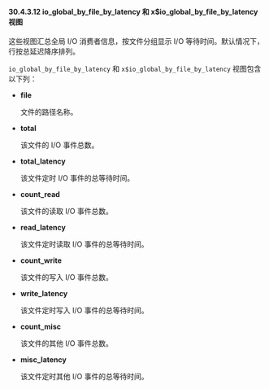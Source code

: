 #### 30.4.3.12 io_global_by_file_by_latency 和 x$io_global_by_file_by_latency 视图

这些视图汇总全局 I/O 消费者信息，按文件分组显示 I/O 等待时间。默认情况下，行按总延迟降序排列。

`io_global_by_file_by_latency` 和 `x$io_global_by_file_by_latency` 视图包含以下列：

- **file**

  文件的路径名称。

- **total**

  该文件的 I/O 事件总数。

- **total_latency**

  该文件定时 I/O 事件的总等待时间。

- **count_read**

  该文件的读取 I/O 事件总数。

- **read_latency**

  该文件定时读取 I/O 事件的总等待时间。

- **count_write**

  该文件的写入 I/O 事件总数。

- **write_latency**

  该文件定时写入 I/O 事件的总等待时间。

- **count_misc**

  该文件的其他 I/O 事件总数。

- **misc_latency**

  该文件定时其他 I/O 事件的总等待时间。